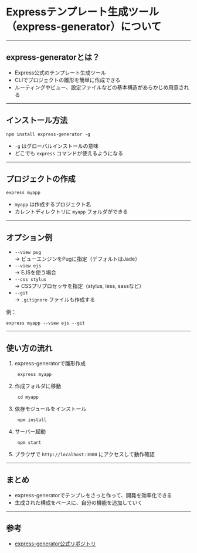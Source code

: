 # Expressテンプレート生成ツール（express-generator）について

---

## express-generatorとは？

- Express公式のテンプレート生成ツール  
- CLIでプロジェクトの雛形を簡単に作成できる  
- ルーティングやビュー、設定ファイルなどの基本構造があらかじめ用意される

---

## インストール方法

    npm install express-generator -g

- `-g` はグローバルインストールの意味  
- どこでも `express` コマンドが使えるようになる

---

## プロジェクトの作成

    express myapp

- `myapp` は作成するプロジェクト名  
- カレントディレクトリに `myapp` フォルダができる

---

## オプション例

- `--view pug`  
  → ビューエンジンをPugに指定（デフォルトはJade）  
- `--view ejs`  
  → EJSを使う場合  
- `--css stylus`  
  → CSSプリプロセッサを指定（stylus, less, sassなど）  
- `--git`  
  → `.gitignore` ファイルも作成する

例：

    express myapp --view ejs --git

---

## 使い方の流れ

1. express-generatorで雛形作成

        express myapp

2. 作成フォルダに移動

        cd myapp

3. 依存モジュールをインストール

        npm install

4. サーバー起動

        npm start

5. ブラウザで `http://localhost:3000` にアクセスして動作確認

---

## まとめ

- express-generatorでテンプレをさっと作って、開発を効率化できる  
- 生成された構成をベースに、自分の機能を追加していく

---

## 参考

- [express-generator公式リポジトリ](https://github.com/expressjs/generator)
